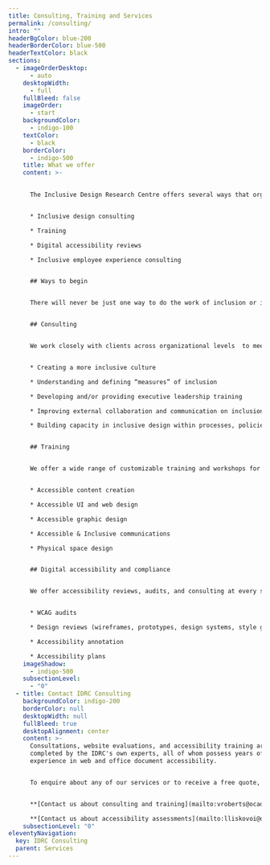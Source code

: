 ```yaml
---
title: Consulting, Training and Services
permalink: /consulting/
intro: ""
headerBgColor: blue-200
headerBorderColor: blue-500
headerTextColor: black
sections:
  - imageOrderDesktop:
      - auto
    desktopWidth:
      - full
    fullBleed: false
    imageOrder:
      - start
    backgroundColor:
      - indigo-100
    textColor:
      - black
    borderColor:
      - indigo-500
    title: What we offer
    content: >-
      

      The Inclusive Design Research Centre offers several ways that organizations can learn, collaborate, and gain experience with Inclusive Design through four core areas: 


      * Inclusive design consulting

      * T﻿raining

      * D﻿igital accessibility reviews

      * Inclusive employee experience consulting


      ## W﻿ays to begin


      There will never be just one way to do the work of inclusion or inclusive design. Rather than a framework or an ideology, inclusive design is a perspective shift that requires unlearning, questioning, and reimagining. Inclusive Design is the horizontal thread that stretches throughout  the vertical functions/pillars of organizations. This work stretches from very tactical, technical know-how to having a mature emotional intelligence to discern the context, the stakeholders, the needs, and the complex relational aspects of everything. Our mix of services can help you meet your inclusion goals.


      ## C﻿onsulting


      We work closely with clients across organizational levels  to meet them where they are and help them define and achieve sustainable inclusion goals. Together we create customized approaches that are specific to an organization’s context, challenges and goals. We also provide flexible, as needed, consulting support. Consulting services can help you in: 


      * Creating a more inclusive culture

      * Understanding and defining “measures” of inclusion

      * Developing and/or providing executive leadership training

      * Improving external collaboration and communication on inclusion

      * Building capacity in inclusive design within processes, policies, practices, and products


      ## T﻿raining


      We offer a wide range of customizable training and workshops for all your teams, whether you’re looking to change minds, learn practical skills, or inspire hearts. Topics include:


      * Accessible content creation

      * Accessible UI and web design

      * Accessible graphic design

      * Accessible & Inclusive communications

      * Physical space design


      ## D﻿igital accessibility and compliance


      We offer accessibility reviews, audits, and consulting at every stage of the design process. Grounded in our expertise in inclusion and the Web Content Accessibility Guidelines (WCAG), we review designs, websites, mobile apps, and other digital interactions and provide you with the guidance you need to create accessible experiences. You don’t need wait until you've built something to review it. Whether you have napkin sketches, wireframes, functional prototypes, design systems, or anything in between, we can help you identify potential accessibility barriers early and provide specific guidance on how to implement designs and interactions in the most accessible way possible.


      * WCAG audits

      * Design reviews (wireframes, prototypes, design systems, style guides, surveys, etc.)

      * Accessibility annotation

      * Accessibility plans
    imageShadow:
      - indigo-500
    subsectionLevel:
      - "0"
  - title: Contact IDRC Consulting
    backgroundColor: indigo-200
    borderColor: null
    desktopWidth: null
    fullBleed: true
    desktopAlignment: center
    content: >-
      Consultations, website evaluations, and accessibility training are
      completed by the IDRC's own experts, all of whom possess years of
      experience in web and office document accessibility.


      To enquire about any of our services or to receive a free quote, please contact us.


      **[Contact us about consulting and training](mailto:vroberts@ocadu.ca)**

      **[Contact us about accessibility assessments](mailto:lliskovoi@ocadu.ca)**
    subsectionLevel: "0"
eleventyNavigation:
  key: IDRC Consulting
  parent: Services
---
```

